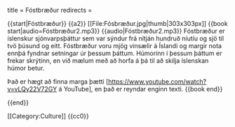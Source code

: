 title = Fóstbræður
redirects =
>>>>

{{start|Fóstbræður}}
{{a2}}
[[File:Fósbræður.jpg|thumb|303x303px]]
{{book start|audio=Fóstbræður2.mp3}}
{{audio|Fóstbræður2.mp3}}
Fóstbræður er íslenskur sjónvarpsþáttur sem var sýndur frá nítján hundruð níutíu og sjö til tvö þúsund og eitt. 
Fóstbræður voru mjög vinsælir á Íslandi og margir nota ennþá fyndnar setningar úr þessum þáttum. 
Húmorinn í þessum þáttum er frekar skrýtinn, en við mælum með að horfa á þá til að skilja íslenskan húmor betur.

Það er hægt að finna marga þætti [https://www.youtube.com/watch?v=vLQy22V72GY á YouTube], en það er reyndar enginn texti.
{{book end}}

{{end}}

[[Category:Culture]]
<noinclude>{{cc0}}</noinclude>